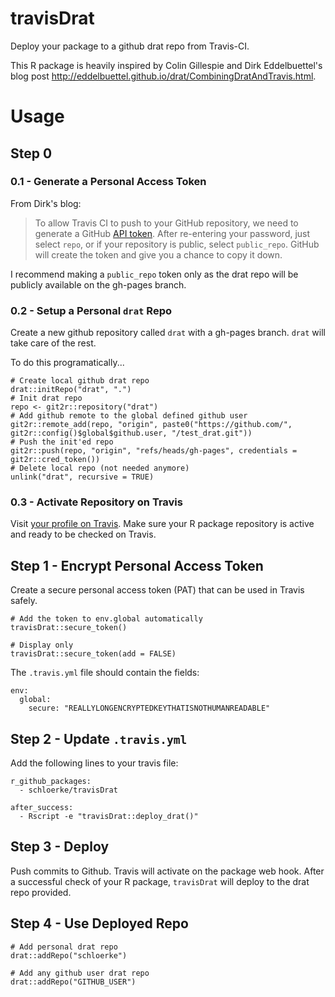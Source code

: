 # travisDrat

Deploy your package to a github drat repo from Travis-CI.

This R package is heavily inspired by Colin Gillespie and Dirk Eddelbuettel's blog post http://eddelbuettel.github.io/drat/CombiningDratAndTravis.html.

# Usage

## Step 0

### 0.1 - Generate a Personal Access Token

From Dirk's blog:

> To allow Travis CI to push to your GitHub repository, we need to generate a GitHub [API token](https://github.com/settings/tokens/new). After re-entering your password, just select `repo`, or if your repository is public, select `public_repo`. GitHub will create the token and give you a chance to copy it down.

I recommend making a `public_repo` token only as the drat repo will be publicly available on the gh-pages branch.


### 0.2 - Setup a Personal `drat` Repo

Create a new github repository called `drat` with a gh-pages branch.  `drat` will take care of the rest.  

To do this programatically...

```{r}
# Create local github drat repo
drat::initRepo("drat", ".")
# Init drat repo
repo <- git2r::repository("drat")
# Add github remote to the global defined github user
git2r::remote_add(repo, "origin", paste0("https://github.com/", git2r::config()$global$github.user, "/test_drat.git"))
# Push the init'ed repo
git2r::push(repo, "origin", "refs/heads/gh-pages", credentials = git2r::cred_token())
# Delete local repo (not needed anymore)
unlink("drat", recursive = TRUE)

```

### 0.3 - Activate Repository on Travis

Visit [your profile on Travis](https://travis-ci.org/profile). Make sure your R package repository is active and ready to be checked on Travis.


## Step 1 - Encrypt Personal Access Token

Create a secure personal access token (PAT) that can be used in Travis safely.

```{r}
# Add the token to env.global automatically
travisDrat::secure_token()

# Display only
travisDrat::secure_token(add = FALSE)
```

The `.travis.yml` file should contain the fields:

```{yaml}
env:
  global:
    secure: "REALLYLONGENCRYPTEDKEYTHATISNOTHUMANREADABLE"
```


## Step 2 - Update `.travis.yml`

Add the following lines to your travis file:

```{yaml}
r_github_packages:
  - schloerke/travisDrat

after_success:
  - Rscript -e "travisDrat::deploy_drat()"
```

## Step 3 - Deploy

Push commits to Github.  Travis will activate on the package web hook.  After a successful check of your R package, `travisDrat` will deploy to the drat repo provided.

## Step 4 - Use Deployed Repo

```{r}
# Add personal drat repo
drat::addRepo("schloerke")

# Add any github user drat repo
drat::addRepo("GITHUB_USER")
```

